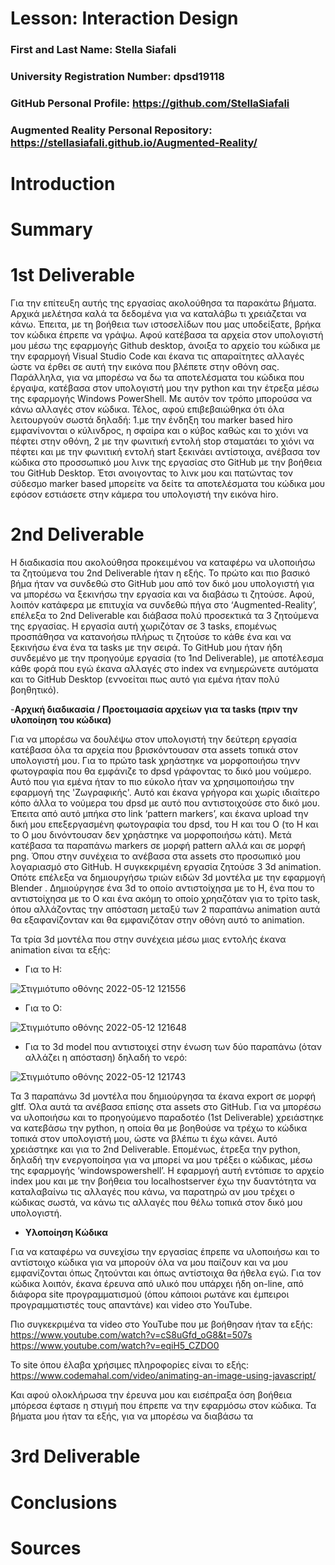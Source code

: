 # Lesson: Interaction Design

### First and Last Name: Stella Siafali
### University Registration Number: dpsd19118
### GitHub Personal Profile: https://github.com/StellaSiafali
### Augmented Reality Personal Repository: https://stellasiafali.github.io/Augmented-Reality/

# Introduction

# Summary


# 1st Deliverable
Για την επίτευξη αυτής της εργασίας ακολούθησα τα παρακάτω βήματα. Αρχικά μελέτησα καλά τα δεδομένα για να καταλάβω τι χρειάζεται να κάνω. Έπειτα, με τη βοήθεια των ιστοσελίδων που μας υποδείξατε, βρήκα τον κώδικα έπρεπε να γράψω. Αφού κατέβασα τα αρχεία στον υπολογιστή μου μέσω της εφαρμογής Github desktop, άνοιξα το αρχείο του κώδικα με την εφαρμογή Visual Studio Code και έκανα τις απαραίτητες αλλαγές ώστε να έρθει σε αυτή την εικόνα που βλέπετε στην οθόνη σας. Παράλληλα, για να μπορέσω να δω τα αποτελέσματα του κώδικα που έργαψα, κατέβασα στον υπολογιστή μου την python και την έτρεξα μέσω της εφαρμογής Windows PowerShell. Με αυτόν τον τρόπο μπορούσα να κάνω αλλαγές στον κώδικα. Τέλος, αφού επιβεβαιώθηκα ότι όλα λειτουργούν σωστά δηλαδή: 1.με την ένδηξη του marker based hiro εμφανίνονται ο κύλινδρος, η σφαίρα και ο κύβος καθώς και το χιόνι να πέφτει στην οθόνη, 2 με την φωνιτική εντολή stop σταματάει το χιόνι να πέφτει και με την φωνιτική εντολή start ξεκινάει αντίστοιχα, ανέβασα τον κώδικα στο προσσωπικό μου λινκ της εργασίας στο GitHub με την βοήθεια του GitHub Desktop. Έτσι ανοιγοντας το λινκ μου και πατώντας τον σύδεσμο marker based μπορείτε να δείτε τα αποτελέσματα του κώδικα μου εφόσον εστιάσετε στην κάμερα του υπολογιστή την εικόνα hiro.

# 2nd Deliverable
  Η διαδικασία που ακολούθησα προκειμένου να καταφέρω να υλοποιήσω τα ζητούμενα του 2nd Deliverable ήταν η εξής. Το πρώτο και πιο βασικό βήμα ήταν να συνδεθώ στο GitHub μου από τον δικό μου υπολογιστή για να μπορέσω να ξεκινήσω την εργασία και να διαβάσω τι ζητούσε. Αφού, λοιπόν κατάφερα με επιτυχία να συνδεθώ πήγα στο ‘Augmented-Reality’, επέλεξα το 2nd Deliverable και διάβασα πολύ προσεκτικά τα 3 ζητούμενα της εργασίας. Η εργασία αυτή χωριζόταν σε 3 tasks, επομένως προσπάθησα να κατανοήσω πλήρως τι ζητούσε το κάθε ένα και να ξεκινήσω ένα ένα τα tasks με την σειρά. Το GitHub μου ήταν ήδη συνδεμένο με την προηγούμε εργασία (το 1nd Deliverable), με αποτέλεσμα κάθε φορά που εγώ έκανα αλλαγές στο index να ενημερώνετε αυτόματα και το GitHub Desktop (εννοείται πως αυτό για εμένα ήταν πολύ βοηθητικό). 
  
-**Αρχική διαδικασία / Προετοιμασία αρχείων για τα tasks (πριν την υλοποίηση του κώδικα)**
 
Για να μπορέσω να δουλέψω στον υπολογιστή την δεύτερη εργασία κατέβασα όλα τα αρχεία που βρισκόντουσαν στα assets τοπικά στον υπολογιστή μου. Για το πρώτο task χρηάστηκε να μορφοποιήσω τηνν φωτογραφία που θα εμφάνιζε το dpsd γράφοντας το δικό μου νούμερο. Αυτό που για εμένα ήταν το πιο εύκολο ήταν να χρησιμοποιήσω την εφαρμογή της 'Ζωγραφικής'. Αυτό και έκανα γρήγορα και χωρίς ιδιαίτερο κόπο άλλα το νούμερα του dpsd με αυτό που αντιστοιχούσε στο δικό μου. Έπειτα από αυτό μπήκα στο link ‘pattern markers’, και έκανα upload την δική μου επεξεργασμένη φωτογραφία του dpsd, του Η και του Ο (το Η και το Ο μου δινόντουσαν δεν χρηάστηκε να μορφοποιήσω κάτι). Μετά κατέβασα τα παραπάνω markers σε μορφή pattern αλλά και σε μορφή png. Όπου στην συνέχεια το ανέβασα στα assets στο προσωπικό μου λογαριασμό στο GitHub. 
Η συγκεκριμένη εργασία ζητούσε 3 3d animation. Οπότε επέλεξα να δημιουργήσω τριών ειδών 3d μοντέλα με την εφαρμογή Blender . Δημιούργησε ένα 3d το οποίο αντιστοίχησα με το Η, ένα που το αντιστοίχησα με το Ο και ένα ακόμη το οποίο χρηαζόταν για το τρίτο task, όπου αλλάζοντας την απόσταση μεταξύ των 2 παραπάνω animation αυτά θα εξαφανίζονταν και θα εμφανιζόταν στην οθόνη αυτό το animation. 

Τα τρία 3d μοντέλα που στην συνέχεια μέσω μιας εντολής έκανα animation είναι τα εξής:

- Για το Η:

![Στιγμιότυπο οθόνης 2022-05-12 121556](https://user-images.githubusercontent.com/100956284/168048561-96e5d054-6ea8-4dad-88d3-9a7060cb9e02.png)

- Για το Ο:

![Στιγμιότυπο οθόνης 2022-05-12 121648](https://user-images.githubusercontent.com/100956284/168048788-496a1c97-ae44-4f2b-926f-b7eb1b2e0cd7.png)

- Για το 3d model που αντιστοιχεί στην ένωση των δύο παραπάνω (όταν αλλάζει η απόσταση) δηλαδή το νερό:

![Στιγμιότυπο οθόνης 2022-05-12 121743](https://user-images.githubusercontent.com/100956284/168049120-97c0d00a-38a5-4ff1-87cd-31c60381743f.png)

Τα 3 παραπάνω 3d μοντέλα που δημιούργησα τα έκανα export σε μορφή gltf. Όλα αυτά τα ανέβασα επίσης στα assets στο GitHub. Για να μπορέσω να υλοποιήσω και το προηγούμενο παραδοτέο (1st Deliverable) χρειάστηκε να κατεβάσω την python, η οποία θα με βοηθούσε να τρέχω το κώδικα τοπικά στον υπολογιστή μου, ώστε να βλέπω τι έχω κάνει. Αυτό χρειάστηκε και για το 2nd Deliverable. Επομένως, έτρεξα την python, δηλαδή την ενεργοποίησα για να μπορεί να μου τρέξει ο κώδικας, μέσω της εφαρμογής ‘windowspowershell’. Η εφαρμογή αυτή εντόπισε το αρχείο index μου και με την βοήθεια του localhostserver έχω την δυαντότητα να καταλαβαίνω τις αλλαγές που κάνω, να παρατηρώ αν μου τρέχει ο κώδικας σωστά, να κάνω τις αλλαγές που θέλω τοπικά στον δικό μου υπολογιστή. 

- **Υλοποίηση Κώδικα** 

Για να καταφέρω να συνεχίσω την εργασίας έπρεπε να υλοποιήσω και το αντίστοιχο κώδικα για να μπορούν όλα να μου παίζουν και να μου εμφανίζονται όπως ζητούνται και όπως αντίστοιχα θα ήθελα εγώ. Για τον κώδικα λοιπόν, έκανα έρευνα από υλικό που υπάρχει ήδη on-line, από διάφορα site προγραμματισμού (όπου κάποιοι ρωτάνε και έμπειροι προγραμματιστές τους απαντάνε) και video στο YouTube.

Πιο συγκεκριμένα τα video στο YouTube που με βοήθησαν ήταν τα εξής:
https://www.youtube.com/watch?v=cS8uGfd_oG8&t=507s
https://www.youtube.com/watch?v=eqiH5_CZDO0

To site όπου έλαβα χρήσιμες πληροφορίες είναι το εξής: 
https://www.codemahal.com/video/animating-an-image-using-javascript/

Και αφού ολοκλήρωσα την έρευνα μου και εισέπραξα όση βοήθεια μπόρεσα έφτασε η στιγμή που έπρεπε να την εφαρμόσω στον κώδικα. Τα βήματα μου ήταν τα εξής, για να μπορέσω να διαβάσω τα 







# 3rd Deliverable 


# Conclusions


# Sources
